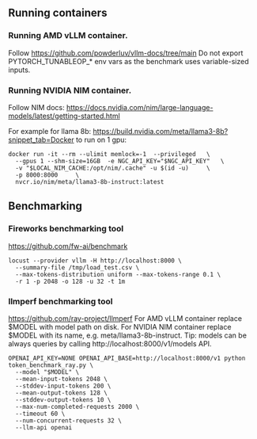 ## Running containers

### Running AMD vLLM container.
Follow https://github.com/powderluv/vllm-docs/tree/main
Do not export PYTORCH_TUNABLEOP_* env vars as the benchmark uses variable-sized inputs.

### Running NVIDIA NIM container.
Follow NIM docs: https://docs.nvidia.com/nim/large-language-models/latest/getting-started.html 

For example for llama 8b: https://build.nvidia.com/meta/llama3-8b?snippet_tab=Docker 
to run on 1 gpu:
```
docker run -it --rm --ulimit memlock=-1  --privileged   \
  --gpus 1 --shm-size=16GB  -e NGC_API_KEY="$NGC_API_KEY"   \
  -v "$LOCAL_NIM_CACHE:/opt/nim/.cache" -u $(id -u)     \
  -p 8000:8000     \
  nvcr.io/nim/meta/llama3-8b-instruct:latest
```


## Benchmarking

### Fireworks benchmarking tool
https://github.com/fw-ai/benchmark
```
locust --provider vllm -H http://localhost:8000 \
  --summary-file /tmp/load_test.csv \
  --max-tokens-distribution uniform --max-tokens-range 0.1 \
  -r 1 -p 2048 -o 128 -u 32 -t 1m
```

### llmperf benchmarking tool
https://github.com/ray-project/llmperf
For AMD vLLM container replace $MODEL with model path on disk.
For NVIDIA NIM container replace $MODEL with its name, e.g. meta/llama3-8b-instruct.
Tip: models can be always queries by calling http://localhost:8000/v1/models API.
```
OPENAI_API_KEY=NONE OPENAI_API_BASE=http://localhost:8000/v1 python token_benchmark_ray.py \
  --model "$MODEL" \
  --mean-input-tokens 2048 \
  --stddev-input-tokens 200 \
  --mean-output-tokens 128 \
  --stddev-output-tokens 10 \
  --max-num-completed-requests 2000 \
  --timeout 60 \
  --num-concurrent-requests 32 \
  --llm-api openai
```
